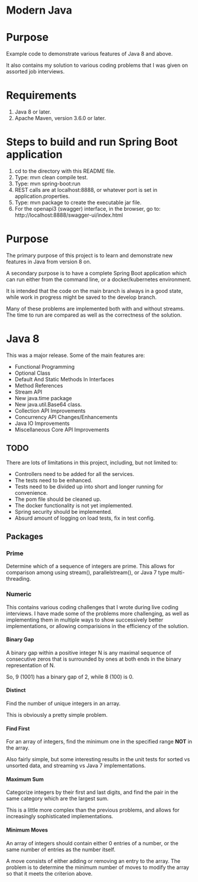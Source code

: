 Modern Java
===========

# Purpose
Example code to demonstrate various features of Java 8 and above.

It also contains my solution to various coding problems that I was given on assorted job interviews.

# Requirements
1. Java 8 or later.
2. Apache Maven, version 3.6.0 or later.

# Steps to build and run Spring Boot application
1. cd to the directory with this README file.
2. Type: mvn clean compile test.
3. Type: mvn spring-boot:run
4. REST calls are at localhost:8888, or whatever port is set in application.properties.
5. Type: mvn package to create the executable jar file.
6. For the openapi3 (swagger) interface, in the browser, go to: http://localhost:8888/swagger-ui/index.html

# Purpose
The primary purpose of this project is to learn and demonstrate new features in Java from version 8 on.

A secondary purpose is to have a complete Spring Boot application which can run either from the command line, or a docker/kubernetes environment. 

It is intended that the code on the main branch is always in a good state, while work in progress might be saved to the develop branch.

Many of these problems are implemented both with and without streams.  The time to run are compared as well as the correctness of the solution.

# Java 8
This was a major release.  Some of the main features are:
* Functional Programming
* Optional Class 
* Default And Static Methods In Interfaces
* Method References
* Stream API 
* New java.time package
* New java.util.Base64 class.
* Collection API Improvements
* Concurrency API Changes/Enhancements
* Java IO Improvements
* Miscellaneous Core API Improvements

## TODO
There are lots of limitations in this project, including, but not limited to:
* Controllers need to be added for all the services.
* The tests need to be enhanced.
* Tests need to be divided up into short and longer running for convenience.
* The pom file should be cleaned up.
* The docker functionality is not yet implemented.
* Spring security should be implemented.
* Absurd amount of logging on load tests, fix in test config.
## Packages 
### Prime
Determine which of a sequence of integers are prime.  This allows for comparison among using stream(), parallelstream(), or Java 7 type multi-threading.

### Numeric
This contains various coding challenges that I wrote during live coding interviews.  I have made some of the problems more challenging, as well as implementing them in multiple ways to show successively better implementations, or allowing comparisions in the efficiency of the solution.

#### Binary Gap
A binary gap within a positive integer N is any maximal sequence of consecutive zeros that is surrounded by ones at both ends in the binary representation of N.

So, 9 (1001) has a binary gap of 2, while 8 (100) is 0.

#### Distinct
Find the number of unique integers in an array.

This is obviously a pretty simple problem.

#### Find First
For an array of integers, find the minimum one in the specified range **NOT** in the array.

Also fairly simple, but some interesting results in the unit tests for sorted vs unsorted data, and streaming vs Java 7 implementations.

#### Maximum Sum
Categorize integers by their first and last digits, and find the pair in the same category which are the largest sum.

This is a little more complex than the previous problems, and allows for increasingly sophisticated implementations.

#### Minimum Moves
An array of integers should contain either 0 entries of a number, or the same number of entries as the number itself.

A move consists of either adding or removing an entry to the array.  The problem is to determine the minimum number of moves to modify the array so that it meets the criterion above.

